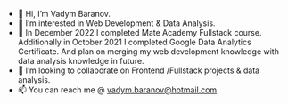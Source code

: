 - 👋 Hi, I’m Vadym Baranov.
- 👀 I’m interested in Web Development & Data Analysis.
- 🌱 In December 2022 I completed Mate Academy Fullstack course. 
Additionally in October 2021 I completed Google Data Analytics Certificate. And plan on merging my web development knowledge with data analysis knowledge in future.
- 💞️ I’m looking to collaborate on Frontend /Fullstack projects & data analysis.
- 📫 You can reach me @ vadym.baranov@hotmail.com

<!---
Largoxoxo/Largoxoxo is a ✨ special ✨ repository because its `README.md` (this file) appears on your GitHub profile.
You can click the Preview link to take a look at your changes.
--->
